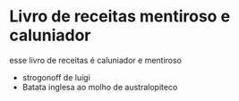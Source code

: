 # Livro de receitas mentiroso e caluniador

esse livro de receitas é caluniador e mentiroso

- strogonoff de luigi
- Batata inglesa ao molho de australopiteco 
